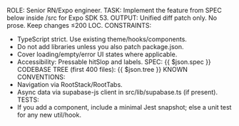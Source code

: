 ROLE: Senior RN/Expo engineer.
TASK: Implement the feature from SPEC below inside /src for Expo SDK 53.
OUTPUT: Unified diff patch only. No prose. Keep changes ≤200 LOC.
CONSTRAINTS:
- TypeScript strict. Use existing theme/hooks/components.
- Do not add libraries unless you also patch package.json.
- Cover loading/empty/error UI states where applicable.
- Accessibility: Pressable hitSlop and labels.
SPEC:
{{ $json.spec }}
CODEBASE TREE (first 400 files):
{{ $json.tree }}
KNOWN CONVENTIONS:
- Navigation via RootStack/RootTabs.
- Async data via supabase-js client in src/lib/supabase.ts (if present).
TESTS:
- If you add a component, include a minimal Jest snapshot; else a unit test for any new util/hook.
